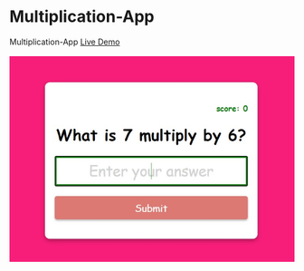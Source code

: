 # Multiplication-App
Multiplication-App 
<a href="https://akki4feb95.github.io/Multiplication-App/">Live Demo</a>
<br>
<br>
<img src="Multiplication App.jpg" alt="Demo">

